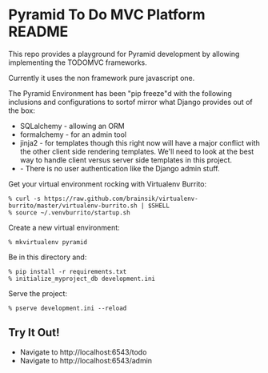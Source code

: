 Pyramid To Do MVC Platform README
=================================

This repo provides a playground for Pyramid development by allowing implementing the TODOMVC frameworks.

Currently it uses the non framework pure javascript one.

The Pyramid Environment has been "pip freeze"d with the following inclusions and configurations to sortof mirror what Django provides out of the box:
* SQLalchemy - allowing an ORM
* formalchemy - for an admin tool
* jinja2 - for templates though this right now will have a major conflict with the other client side rendering templates.  We'll need to look at the best way to handle client versus server side templates in this project.
* <blank> - There is no user authentication like the Django admin stuff.


Get your virtual environment rocking with Virtualenv Burrito:

	% curl -s https://raw.github.com/brainsik/virtualenv-burrito/master/virtualenv-burrito.sh | $SHELL
	% source ~/.venvburrito/startup.sh

Create a new virtual environment:

	% mkvirtualenv pyramid

Be in this directory and:

	% pip install -r requirements.txt
	% initialize_myproject_db development.ini

Serve the project:
 
	% pserve development.ini --reload

Try It Out!
-----------

* Navigate to http://localhost:6543/todo
* Navigate to http://localhost:6543/admin

